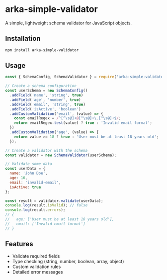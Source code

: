 # arka-simple-validator

A simple, lightweight schema validator for JavaScript objects.

## Installation

```bash
npm install arka-simple-validator
```

## Usage

```javascript
const { SchemaConfig, SchemaValidator } = require('arka-simple-validator');

// Create a schema configuration
const userSchema = new SchemaConfig()
  .addField('name', 'string', true)
  .addField('age', 'number', true)
  .addField('email', 'string', true)
  .addField('isActive', 'boolean')
  .addCustomValidation('email', (value) => {
    const emailRegex = /^[^\s@]+@[^\s@]+\.[^\s@]+$/;
    return emailRegex.test(value) ? true : 'Invalid email format';
  })
  .addCustomValidation('age', (value) => {
    return value >= 18 ? true : 'User must be at least 18 years old';
  });

// Create a validator with the schema
const validator = new SchemaValidator(userSchema);

// Validate some data
const userData = {
  name: 'John Doe',
  age: 16,
  email: 'invalid-email',
  isActive: true
};

const result = validator.validate(userData);
console.log(result.isValid); // false
console.log(result.errors);
// {
//   age: ['User must be at least 18 years old'],
//   email: ['Invalid email format']
// }
```

## Features

- Validate required fields
- Type checking (string, number, boolean, array, object)
- Custom validation rules
- Detailed error messages